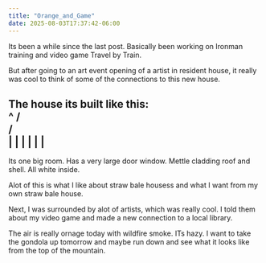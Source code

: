 ```yaml
---
title: "Orange_and_Game"
date: 2025-08-03T17:37:42-06:00
---
```

Its been a while since the last post. Basically been working on Ironman training and video game Travel by Train. 

But after going to an art event opening of a artist in resident house, it really was cool to think of some of the connections to this new house. 

The house its built like this:  
   ^
  / \
 /   \
|     |
|     |
|     |
-------

Its one big room. Has a very large door window. Mettle cladding roof and shell. All white inside. 

Alot of this is what I like about straw bale housess  and what I want from my own straw bale house. 

Next, I was surrounded by alot of artists, which was really cool. I told them about my video game and made a new connection to a local library.

The air is really ornage today with wildfire smoke. ITs hazy. I want to take the gondola up tomorrow and maybe run down and see what it looks like from the top of the mountain. 


